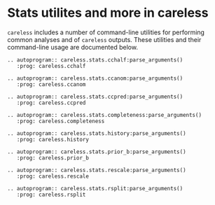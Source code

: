 # Stats utilites and more in careless

`careless` includes a number of command-line utilities for performing common analyses and of `careless` outputs. These utilities and their command-line usage are documented below.

```{eval-rst}
.. autoprogram:: careless.stats.cchalf:parse_arguments()
   :prog: careless.cchalf
```

```{eval-rst}
.. autoprogram:: careless.stats.ccanom:parse_arguments()
   :prog: careless.ccanom
```

```{eval-rst}
.. autoprogram:: careless.stats.ccpred:parse_arguments()
   :prog: careless.ccpred
```

```{eval-rst}
.. autoprogram:: careless.stats.completeness:parse_arguments()
   :prog: careless.completeness
```

<!-- ```{eval-rst}
.. autoprogram:: careless.stats.filter_by_image_cc:parse_arguments()
   :prog: careless.filter_by_image_cc
``` -->

```{eval-rst}
.. autoprogram:: careless.stats.history:parse_arguments()
   :prog: careless.history
```

```{eval-rst}
.. autoprogram:: careless.stats.prior_b:parse_arguments()
   :prog: careless.prior_b
```

```{eval-rst}
.. autoprogram:: careless.stats.rescale:parse_arguments()
   :prog: careless.rescale
```

```{eval-rst}
.. autoprogram:: careless.stats.rsplit:parse_arguments()
   :prog: careless.rsplit
``` 